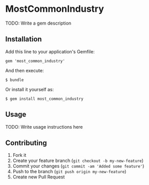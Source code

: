 # MostCommonIndustry

TODO: Write a gem description

## Installation

Add this line to your application's Gemfile:

    gem 'most_common_industry'

And then execute:

    $ bundle

Or install it yourself as:

    $ gem install most_common_industry

## Usage

TODO: Write usage instructions here

## Contributing

1. Fork it
2. Create your feature branch (`git checkout -b my-new-feature`)
3. Commit your changes (`git commit -am 'Added some feature'`)
4. Push to the branch (`git push origin my-new-feature`)
5. Create new Pull Request
